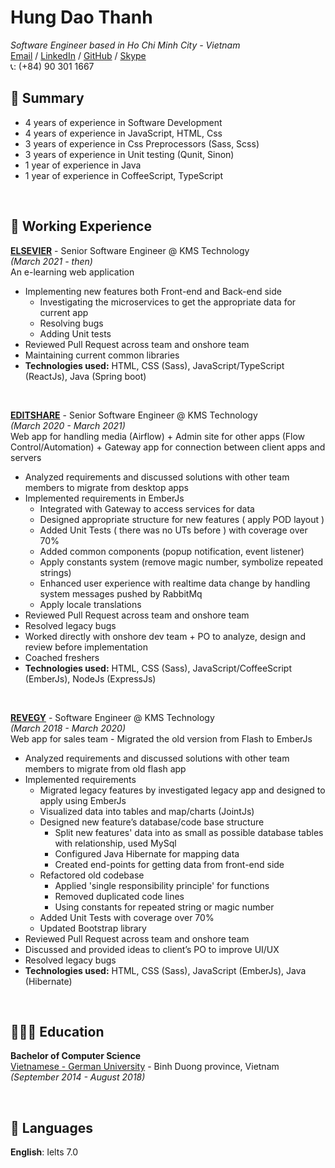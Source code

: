 # Hung Dao Thanh
*Software Engineer based in Ho Chi Minh City - Vietnam*<br>
[Email](mailto:hung.dt8796@gmail.com) /
[LinkedIn](https://www.linkedin.com/in/hung-dao-thanh-ab74501b0) /
[GitHub](https://github.com/hungdt8796/) /
[Skype](skype:oratnar123@gmail.com?chat)
<br>
📞: (+84) 90 301 1667

## 🚩 Summary
- 4 years of experience in Software Development
- 4 years of experience in JavaScript, HTML, Css
- 3 years of experience in Css Preprocessors (Sass, Scss)
- 3 years of experience in Unit testing (Qunit, Sinon)
- 1 year of experience in Java
- 1 year of experience in CoffeeScript, TypeScript

<br>

## 📌 Working Experience

**<ins>ELSEVIER</ins>** - Senior Software Engineer @ KMS Technology <br>
_(March 2021 - then)_ <br>
An e-learning web application
- Implementing new features both Front-end and Back-end side
  - Investigating the microservices to get the appropriate data for current app
  - Resolving bugs
  - Adding Unit tests
- Reviewed Pull Request across team and onshore team
- Maintaining current common libraries
- **Technologies used:** HTML, CSS (Sass), JavaScript/TypeScript (ReactJs), Java (Spring boot)

<br>

**<ins>EDITSHARE</ins>** - Senior Software Engineer @ KMS Technology <br>
_(March 2020 - March 2021)_ <br>
Web app for handling media (Airflow) + Admin site for other apps (Flow Control/Automation) + Gateway app for connection between client apps and servers
- Analyzed requirements and discussed solutions with other team members to migrate from desktop apps
- Implemented requirements in EmberJs
  - Integrated with Gateway to access services for data
  - Designed appropriate structure for new features ( apply POD layout )
  - Added Unit Tests ( there was no UTs before ) with coverage over 70%
  - Added common components (popup notification, event listener)
  - Apply constants system (remove magic number, symbolize repeated strings)
  - Enhanced user experience with realtime data change by handling system messages pushed by RabbitMq
  - Apply locale translations
- Reviewed Pull Request across team and onshore team    
- Resolved legacy bugs
- Worked directly with onshore dev team + PO to analyze, design and review before implementation
- Coached freshers
- **Technologies used:** HTML, CSS (Sass), JavaScript/CoffeeScript (EmberJs), NodeJs (ExpressJs)

<br>

**<ins>REVEGY</ins>** - Software Engineer @ KMS Technology <br>
_(March 2018 - March 2020)_ <br>
Web app for sales team - Migrated the old version from Flash to EmberJs
- Analyzed requirements and discussed solutions with other team members to migrate from old flash app
- Implemented requirements
  - Migrated legacy features by investigated legacy app and designed to apply using EmberJs
  - Visualized data into tables and map/charts (JointJs)
  - Designed new feature’s database/code base structure
    - Split new features' data into as small as possible database tables with relationship, used MySql
    - Configured Java Hibernate for mapping data
    - Created end-points for getting data from front-end side
  - Refactored old codebase
    - Applied 'single responsibility principle' for functions
    - Removed duplicated code lines
    - Using constants for repeated string or magic number
  - Added Unit Tests with coverage over 70%
  - Updated Bootstrap library  
- Reviewed Pull Request across team and onshore team
- Discussed and provided ideas to client’s PO to improve UI/UX
- Resolved legacy bugs  
- **Technologies used:** HTML, CSS (Sass), JavaScript (EmberJs), Java (Hibernate)

<br>

## 👩🏼‍🎓 Education

**Bachelor of Computer Science**<br>
[Vietnamese - German University](https://vgu.edu.vn/) - Binh Duong province, Vietnam <br> _(September 2014 - August 2018)_ <br>

<br>

## 💬 Languages

**English**: Ielts 7.0 <br>
